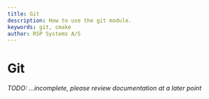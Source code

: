```yaml
---
title: Git
description: How to use the git module.
keywords: git, cmake
author: RSP Systems A/S
---
```


# Git

_TODO: ...incomplete, please review documentation at a later point_

